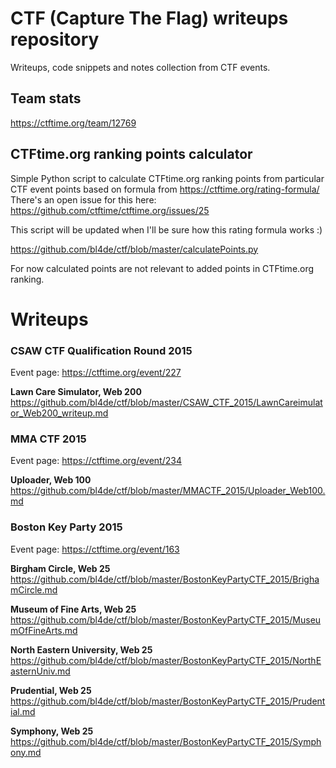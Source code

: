 # CTF (Capture The Flag) writeups repository


Writeups, code snippets and notes collection from CTF events.


## Team stats
https://ctftime.org/team/12769

## CTFtime.org ranking points calculator

Simple Python script to calculate CTFtime.org ranking points from particular CTF event points based on formula from
https://ctftime.org/rating-formula/
There's an open issue for this here:
https://github.com/ctftime/ctftime.org/issues/25

This script will be updated when I'll be sure how this rating formula works :)

https://github.com/bl4de/ctf/blob/master/calculatePoints.py

For now calculated points are not relevant to added points in CTFtime.org ranking.

# Writeups

### CSAW CTF Qualification Round 2015

Event page: https://ctftime.org/event/227

**Lawn Care Simulator, Web 200**
https://github.com/bl4de/ctf/blob/master/CSAW_CTF_2015/LawnCareimulator_Web200_writeup.md

### MMA CTF 2015

Event page: https://ctftime.org/event/234

**Uploader, Web 100**         
https://github.com/bl4de/ctf/blob/master/MMACTF_2015/Uploader_Web100.md

### Boston Key Party 2015

Event page: https://ctftime.org/event/163

**Birgham Circle, Web 25**         
https://github.com/bl4de/ctf/blob/master/BostonKeyPartyCTF_2015/BrighamCircle.md

**Museum of Fine Arts, Web 25**         
https://github.com/bl4de/ctf/blob/master/BostonKeyPartyCTF_2015/MuseumOfFineArts.md

**North Eastern University, Web 25**        
https://github.com/bl4de/ctf/blob/master/BostonKeyPartyCTF_2015/NorthEasternUniv.md

**Prudential, Web 25**        
https://github.com/bl4de/ctf/blob/master/BostonKeyPartyCTF_2015/Prudential.md

**Symphony, Web 25**          
https://github.com/bl4de/ctf/blob/master/BostonKeyPartyCTF_2015/Symphony.md


